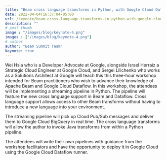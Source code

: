 ```yaml
---
title: "Beam cross language transforms in Python, with Google Cloud Dataflow"
date: 2022-04-04T16:37:04-05:00
url: /keynote/beam-cross-language-transforms-in-python-with-google-cloud-dataflow
description: ""
# post thumb
image : "/images/blog/keynote-4.png"
images : ["/images/blog/keynote-4.png"]
# author
author: "Beam Summit Team"
keynote: true
---
```


Wei Hsia who is a Developer Advocate at Google, alongside Israel Herraiz a Strategic Cloud Engineer at Google Cloud, and Sergei Lilichenko who works as a Solutions Architect at Google will teach this this three-hour workshop intended for Beam practitioners who wish to advance their knowledge of Apache Beam and Google Cloud Dataflow.
In this workshop, the attendees will be implementing a streaming pipeline in Python. The pipeline will feature the new cross language support in Beam and Dataflow. Cross language support allows access to other Beam transforms without having to introduce a new language into your environment.

The streaming pipeline will pick up Cloud Pub/Sub messages and deliver them to Google Cloud BigQuery in real time. The cross language transforms will allow the author to invoke Java transforms from within a Python pipeline.

The attendees will write their own pipelines with guidance from the workshop facilitators and have the opportunity to deploy it in Google Cloud using the Google Cloud Dataflow runner.


